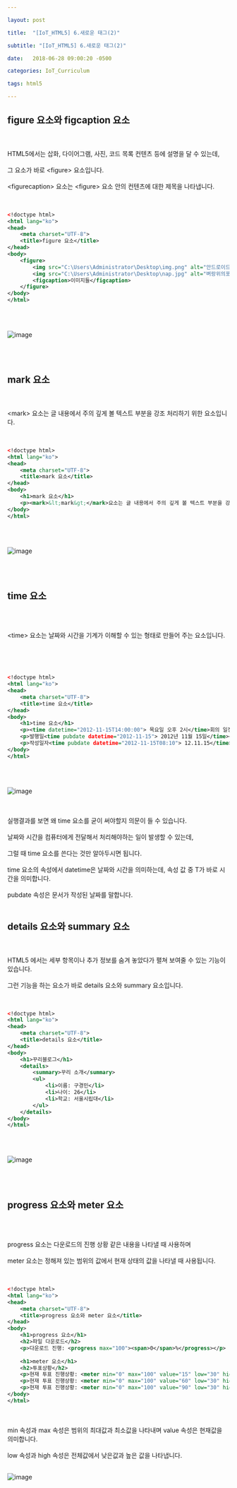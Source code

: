 ```yaml
---

layout: post

title:  "[IoT_HTML5] 6.새로운 태그(2)"

subtitle: "[IoT_HTML5] 6.새로운 태그(2)"

date:   2018-06-28 09:00:20 -0500

categories: IoT_Curriculum

tags: html5

---
```


## figure 요소와 figcaption 요소

<br>
<br>
HTML5에서는 삽화, 다이어그램, 사진, 코드 목록 컨텐츠 등에 설명을 달 수 있는데,
<br>
<br>
그 요소가 바로 &lt;figure&gt; 요소입니다.
<br>
<br>
&lt;figurecaption&gt; 요소는 &lt;figure&gt; 요소 안의 컨텐츠에 대한 제목을 나타냅니다.
<br>
<br>
<br>

```xml
<!doctype html>
<html lang="ko">
<head>
	<meta charset="UTF-8">
	<title>figure 요소</title>
</head>
<body>
	<figure>
		<img src="C:\Users\Administrator\Desktop\img.png" alt="안드로이드로 용돈벌기">
		<img src="C:\Users\Administrator\Desktop\nap.jpg" alt="벼랑위의포뇨">
		<figcaption>이미지들</figcaption>
	</figure>
</body>
</html>
```

<br>
<br>

![image](/image/HTML5_image/html5_image_09.png)

<br>
<br>

## mark 요소

<br>
<br>
&lt;mark&gt; 요소는 글 내용에서 주의 깊게 볼 텍스트 부분을 강조 처리하기 위한 요소입니다.
<br>
<br>
<br>

```xml
<!doctype html>
<html lang="ko">
<head>
	<meta charset="UTF-8">
	<title>mark 요소</title>
</head>
<body>
	<h1>mark 요소</h1>
	<p><mark>&lt;mark&gt;</mark>요소는 글 내용에서 주의 깊게 볼 텍스트 부분을 강조 처리하기 위한 요소이다.</p>
</body>
</html>
```

<br>
<br>

![image](/image/HTML5_image/html5_image_10.png)

<br>
<br>

## time 요소

<br>
<br>

&lt;time&gt; 요소는 날짜와 시간을 기계가 이해할 수 있는 형태로 만들어 주는 요소입니다.

<br>
<br>
<br>

```xml
<!doctype html>
<html lang="ko">
<head>
	<meta charset="UTF-8">
	<title>time 요소</title>
</head>
<body>
	<h1>time 요소</h1>
	<p><time datetime="2012-11-15T14:00:00"> 목요일 오후 2시</time>회의 일정</p>
	<p>발행일<time pubdate datetime="2012-11-15"> 2012년 11월 15일</time></p>
	<p>작성일자<time pubdate datetime="2012-11-15T08:10"> 12.11.15</time></p>
</body>
</html>
```

<br>
<br>

![image](/image/HTML5_image/html5_image_11.png)

<br>
<br>
실행결과를 보면 왜 time 요소를 굳이 써야할지 의문이 들 수 있습니다.
<br>
<br>
날짜와 시간을 컴퓨터에게 전달해서 처리해야하는 일이 발생할 수 있는데,
<br>
<br>
그럴 때 time 요소를 쓴다는 것만 알아두시면 됩니다.
<br>
<br>
time 요소의 속성에서 datetime은 날짜와 시간을 의미하는데, 속성 값 중 T가 바로 시간을 의미합니다.
<br>
<br>
pubdate 속성은 문서가 작성된 날짜를 말합니다.

<br>
<br>

## details 요소와 summary 요소

<br>
<br>
HTML5 에서는 세부 항목이나 추가 정보를 숨겨 놓았다가 펼쳐 보여줄 수 있는 기능이 있습니다.
<br>
<br>
그런 기능을 하는 요소가 바로 details 요소와 summary 요소입니다.
<br>
<br>
<br>

```xml
<!doctype html>
<html lang="ko">
<head>
	<meta charset="UTF-8">
	<title>details 요소</title>
</head>
<body>
	<h1>꾸리블로그</h1>
	<details>
		<summary>꾸리 소개</summary>
		<ul>
			<li>이름: 구경민</li>
			<li>나이: 26</li>
			<li>학교: 서울시립대</li>
		</ul>
	</details>
</body>
</html>
```

<br>
<br>

![image](/image/HTML5_image/html5_image_12.png)

<br>
<br>

## progress 요소와 meter 요소

<br>
<br>

progress 요소는 다운로드의 진행 상황 같은 내용을 나타낼 때 사용하며
<br>
<br>
meter 요소는 정해져 있는 범위의 값에서 현재 상태의 값을 나타낼 때 사용됩니다.
<br>
<br>
<br>

```xml
<!doctype html>
<html lang="ko">
<head>
	<meta charset="UTF-8">
	<title>progress 요소와 meter 요소</title>
</head>
<body>
	<h1>progress 요소</h1>
	<h2>파일 다운로드</h2>
	<p>다운로드 진행: <progress max="100"><span>0</span>%</progress></p>
	
	<h1>meter 요소</h1>
	<h2>투표상황</h2>
	<p>현재 투표 진행상황: <meter min="0" max="100" value="15" low="30" hight="65" title="percent">15%</meter></p>
	<p>현재 투표 진행상황: <meter min="0" max="100" value="60" low="30" hight="65" title="percent">60%</meter></p>
	<p>현재 투표 진행상황: <meter min="0" max="100" value="90" low="30" hight="65" title="percent">90%</meter></p>
</body>
</html>
```

<br>
<br>
min 속성과 max 속성은 범위의 최대값과 최소값을 나타내며 value 속성은 현재값을 의미합니다.
<br>
<br>
low 속성과 high 속성은 전체값에서 낮은값과 높은 값을 나타냅니다.
<br>
<br>


![image](/image/HTML5_image/html5_image_13.png)


